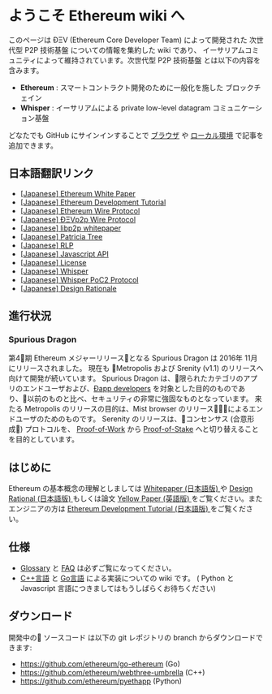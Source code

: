 <!-- TITLE: [Japanese] Ethereum TOC -->



# ようこそ Ethereum wiki へ

このページは ÐΞV (Ethereum Core Developer Team) によって開発された 次世代型 P2P 技術基盤 についての情報を集約した wiki であり、
イーサリアムコミュニティによって維持されています。次世代型 P2P 技術基盤 とは以下の内容を含みます。
  
* **Ethereum** : スマートコントラクト開発のために一般化を施した ブロックチェイン   
* **Whisper** : イーサリアムによる private low-level datagram コミュニケーション基盤

どなたでも GitHub にサインインすることで [ブラウザ](https://help.github.com/articles/editing-wiki-pages-via-the-online-interface) や [ローカル環境](https://help.github.com/articles/adding-and-editing-wiki-pages-locally) で記事を追加できます。

## 日本語翻訳リンク

* [[Japanese] Ethereum White Paper](http://wikijs.ethereum.wiki/%5BJapanese%5D-White-Paper)
* [[Japanese] Ethereum Development Tutorial](http://wikijs.ethereum.wiki/%5BJapanese%5D--Ethereum-Development-Tutorial)
* [[Japanese] Ethereum Wire Protocol](http://wikijs.ethereum.wiki/%5BJapanese%5D-Ethereum-Wire-Protocol)
* [[Japanese] ÐΞVp2p Wire Protocol](http://wikijs.ethereum.wiki/%5BJapanese%5D-ÐΞVp2p-Wire-Protocol)
* [[Japanese] libp2p whitepaper](http://wikijs.ethereum.wiki/%5BJapanese%5D-libp2p-whitepaper)
* [[Japanese] Patricia Tree](http://wikijs.ethereum.wiki/%5BJapanese%5D-Patricia-Tree)
* [[Japanese] RLP](http://wikijs.ethereum.wiki/%5BJapanese%5D-RLP)
* [[Japanese] Javascript API](http://wikijs.ethereum.wiki/%5BJapanese%5D-Javascript-API)
* [[Japanese] License](http://wikijs.ethereum.wiki/%5BJapanese%5D--Liscence)
* [[Japanese] Whisper](http://wikijs.ethereum.wiki/%5BJapanese%5D-Whisper)
* [[Japanese] Whisper PoC2 Protocol](http://wikijs.ethereum.wiki/%5BJapanese%5D-Whisper-PoC-2-Protocol-Spec)
* [[Japanese] Design Rationale](http://wikijs.ethereum.wiki/%5BJapanese%5D-Design-Rationale)


## 進行状況 

### Spurious Dragon

第4期 Ethereum メジャーリリースとなる Spurious Dragon は 2016年 11月にリリースされました。
現在も Metropolis および Srenity (v1.1) のリリースへ向けて開発が続いています。
Spurious Dragon は、限られたカテゴリのアプリのエンドユーザおよび、[Ðapp developers](http://wikijs.ethereum.wiki/Dapp-Developer-Resources) を対象とした目的のものであり、以前のものと比べ、セキュリティの非常に強固なものとなっています。
来たる Metropolis のリリースの目的は、Mist browser のリリースによるエンドユーザのためのものです。
Serenity のリリースは、コンセンサス (合意形成) プロトコルを、 [Proof-of-Work](http://wikijs.ethereum.wiki/Ethash) から [Proof-of-Stake](https://github.com/ethereum/wiki/wiki/Proof-of-Stake-FAQ) へと切り替えることを目的としています。


## はじめに
Ethereum の基本概念の理解としましては [ Whitepaper (日本語版) ](http://wikijs.ethereum.wiki/%5BJapanese%5D-White-Paper) や [ Design Rational (日本語版) ](https://github.com/ethereum/wiki/wiki/%5BJapanese%5D-Design-Rationale) もしくは論文 [Yellow Paper (英語版) ](http://gavwood.com/Paper.pdf) をご覧ください。またエンジニアの方は [ Ethereum Development Tutorial (日本語版) ](https://github.com/ethereum/wiki/wiki/%5BJapanese%5D--Ethereum-Development-Tutorial) をご覧ください。

## 仕様
- [Glossary](http://wikijs.ethereum.wiki/Glossary) と [FAQ](https://github.com/ethereum/wiki/wiki/FAQ) は必ずご覧になってください。  
- [C++言語](https://github.com/ethereum/webthree-umbrella/wiki) と [Go言語](https://github.com/ethereum/go-ethereum/wiki) による実装についての wiki です。 ( Python と Javascript 言語につきましてはもうしばらくお待ちください)

## ダウンロード
開発中の ソースコード は以下の git レポジトリの branch からダウンロードできます:
- https://github.com/ethereum/go-ethereum (Go)
- https://github.com/ethereum/webthree-umbrella (C++)
- https://github.com/ethereum/pyethapp (Python)